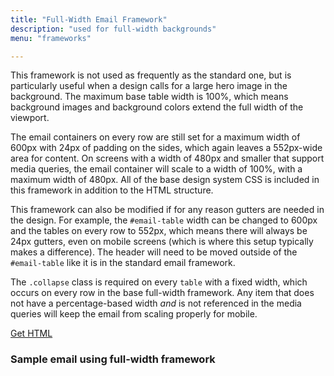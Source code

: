 ```yaml
---
title: "Full-Width Email Framework"
description: "used for full-width backgrounds"
menu: "frameworks"

---
```


This framework is not used as frequently as the standard one, but is particularly useful when a design calls for a large hero image in the background. The maximum base table width is 100%, which means background images and background colors extend the full width of the viewport.

The email containers on every row are still set for a maximum width of 600px with 24px of padding on the sides, which again leaves a 552px-wide area for content. On screens with a width of 480px and smaller that support media queries, the email container will scale to a width of 100%, with a maximum width of 480px. All of the base design system CSS is included in this framework in addition to the HTML structure.

This framework can also be modified if for any reason gutters are needed in the design. For example, the `#email-table` width can be changed to 600px and the tables on every row to 552px, which means there will always be 24px gutters, even on mobile screens (which is where this setup typically makes a difference). The header will need to be moved outside of the `#email-table` like it is in the standard email framework.

<div class="note">
	The <code>.collapse</code> class is required on every <code>table</code> with a fixed width, which occurs on every row in the base full-width framework. Any item that does not have a percentage-based width <em>and</em> is not referenced in the media queries will keep the email from scaling properly for mobile.
</div>

<a class="button big promo" style="margin-bottom:32px;" target="_blank" href="https://drive.google.com/file/d/1FEkMKAnZzl_nlLGB-iEt1TuWAdpeH96p/view?usp=sharing">Get HTML</a>


### Sample email using full-width framework
<div class="example" style="padding: 0">
  <eds-full-width-framework></eds-full-width-framework>
</div>
